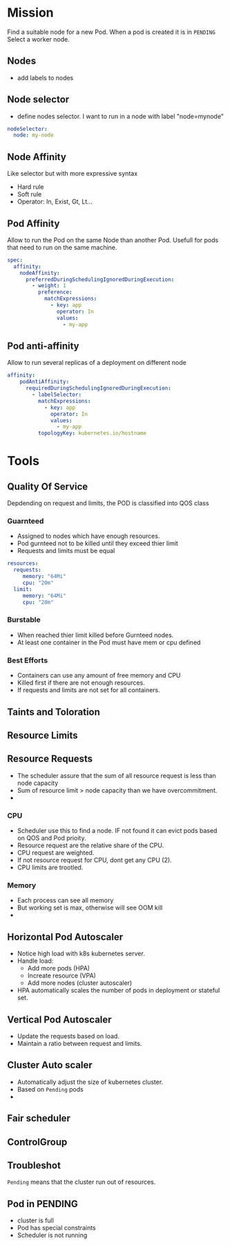 # Mission
Find a suitable node for a new Pod. When a pod is created it is in `PENDING`
Select a worker node.


## Nodes
- add labels to nodes
## Node selector  
- define nodes selector. I want to run in a node with label "node=mynode"
```yaml
nodeSelector:
  node: my-node
```
## Node Affinity
Like selector but with more expressive syntax
- Hard rule
- Soft rule
- Operator: In, Exist, Gt, Lt...
## Pod Affinity
Allow to run the Pod on the same Node than another Pod. Usefull for pods that need to 
run on the same machine.
```yaml
spec:
  affinity:
    nodeAffinity:
      preferredDuringSchedulingIgnoredDuringExecution:
        - weight: 1
          preference:
            matchExpressions:
              - key: app
                operator: In
                values:
                  - my-app
```
## Pod anti-affinity
Allow to run several replicas of a deployment on different node
```yaml
affinity:
    podAntiAffinity:
      requiredDuringSchedulingIgnoredDuringExecution:
        - labelSelector:
          matchExpressions:
            - key: app
              operator: In
              values:
                - my-app
          topologyKey: kubernetes.io/hostname
```




# Tools
## Quality Of Service
Depdending on request and limits, the POD is classified into QOS class
### Guarnteed
- Assigned to nodes which have enough resources.
- Pod gurnteed not to be killed until they exceed thier limit
- Requests and limits must be equal
```yaml
resources:
  requests:
     memory: "64Mi"
     cpu: "20m"
  limit:
     memory: "64Mi"
     cpu: "20m"
```
### Burstable
- When reached thier limit killed before Gurnteed nodes.
- At least one container in the Pod must have mem or cpu defined
### Best Efforts
- Containers can use any amount of free memory and CPU
- Killed first if there are not enough resources.
- If requests and limits are not set for all containers. 
 



## Taints and Toloration


## Resource Limits
## Resource Requests
- The scheduler assure that the sum of all resource request is less than node capacity
- Sum of resource limit > node capacity than we have overcommitment.
- 
### CPU
- Scheduler use this to find a node. IF not found it can evict pods based on QOS and Pod prioity.
- Resource request are the relative share of the CPU.
- CPU request are weighted.
- If not resource request for CPU, dont get any CPU (2).
- CPU limits are trootled. 
### Memory
- Each process can see all memory
- But working set is max, otherwise will see OOM kill
- 
## Horizontal Pod Autoscaler
- Notice high load with k8s kubernetes server.
- Handle load:
  - Add more pods (HPA)
  - Increate resource (VPA)
  - Add more nodes (cluster autoscaler)
- HPA automatically scales the number of pods in deployment or stateful set.
## Vertical Pod Autoscaler
- Update the requests based on load.
- Maintain a ratio between request and limits.
## Cluster Auto scaler
- Automatically adjust the size of kubernetes cluster.
- Based on `Pending` pods
- 
## Fair scheduler
## ControlGroup
## Troubleshot
`Pending` means that the cluster run out of resources.

 

## Pod in PENDING
- cluster is full
- Pod has special constraints
- Scheduler is not running

